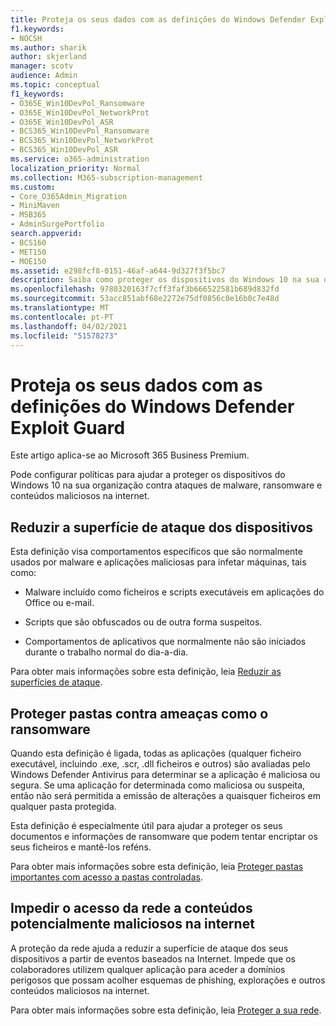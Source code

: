 ```yaml
---
title: Proteja os seus dados com as definições do Windows Defender Exploit Guard
f1.keywords:
- NOCSH
ms.author: sharik
author: skjerland
manager: scotv
audience: Admin
ms.topic: conceptual
f1_keywords:
- O365E_Win10DevPol_Ransomware
- O365E_Win10DevPol_NetworkProt
- O365E_Win10DevPol_ASR
- BCS365_Win10DevPol_Ransomware
- BCS365_Win10DevPol_NetworkProt
- BCS365_Win10DevPol_ASR
ms.service: o365-administration
localization_priority: Normal
ms.collection: M365-subscription-management
ms.custom:
- Core_O365Admin_Migration
- MiniMaven
- MSB365
- AdminSurgePortfolio
search.appverid:
- BCS160
- MET150
- MOE150
ms.assetid: e298fcf8-0151-46af-a644-9d327f3f5bc7
description: Saiba como proteger os dispositivos do Windows 10 na sua organização contra ataques de malware, ransomware e conteúdos maliciosos na internet.
ms.openlocfilehash: 9780320163f7cff3faf3b666522581b689d832fd
ms.sourcegitcommit: 53acc851abf68e2272e75df0856c0e16b0c7e48d
ms.translationtype: MT
ms.contentlocale: pt-PT
ms.lasthandoff: 04/02/2021
ms.locfileid: "51578273"
---
```

# <a name="protect-your-data-with-windows-defender-exploit-guard-settings"></a>Proteja os seus dados com as definições do Windows Defender Exploit Guard

Este artigo aplica-se ao Microsoft 365 Business Premium.

Pode configurar políticas para ajudar a proteger os dispositivos do Windows 10 na sua organização contra ataques de malware, ransomware e conteúdos maliciosos na internet.
  
## <a name="reduce-the-attack-surface-of-devices"></a>Reduzir a superfície de ataque dos dispositivos

Esta definição visa comportamentos específicos que são normalmente usados por malware e aplicações maliciosas para infetar máquinas, tais como:
  
- Malware incluído como ficheiros e scripts executáveis em aplicações do Office ou e-mail.
    
- Scripts que são obfuscados ou de outra forma suspeitos.
    
- Comportamentos de aplicativos que normalmente não são iniciados durante o trabalho normal do dia-a-dia.
    
Para obter mais informações sobre esta definição, leia [Reduzir as superfícies de ataque](/windows/security/threat-protection/microsoft-defender-atp/exploit-protection).
  
## <a name="protect-folders-from-threats-such-as-ransomware"></a>Proteger pastas contra ameaças como o ransomware

Quando esta definição é ligada, todas as aplicações (qualquer ficheiro executável, incluindo .exe, .scr, .dll ficheiros e outros) são avaliadas pelo Windows Defender Antivirus para determinar se a aplicação é maliciosa ou segura. Se uma aplicação for determinada como maliciosa ou suspeita, então não será permitida a emissão de alterações a quaisquer ficheiros em qualquer pasta protegida.
  
Esta definição é especialmente útil para ajudar a proteger os seus documentos e informações de ransomware que podem tentar encriptar os seus ficheiros e mantê-los reféns.
  
Para obter mais informações sobre esta definição, leia [Proteger pastas importantes com acesso a pastas controladas](/mem/configmgr/protect/deploy-use/create-deploy-exploit-guard-policy#bkmk_CFA).
  
## <a name="prevent-network-access-to-potentially-malicious-content-on-the-internet"></a>Impedir o acesso da rede a conteúdos potencialmente maliciosos na internet

A proteção da rede ajuda a reduzir a superfície de ataque dos seus dispositivos a partir de eventos baseados na Internet. Impede que os colaboradores utilizem qualquer aplicação para aceder a domínios perigosos que possam acolher esquemas de phishing, explorações e outros conteúdos maliciosos na internet.
  
Para obter mais informações sobre esta definição, leia [Proteger a sua rede](/mem/configmgr/protect/deploy-use/create-deploy-exploit-guard-policy#bkmk_Nwp).
